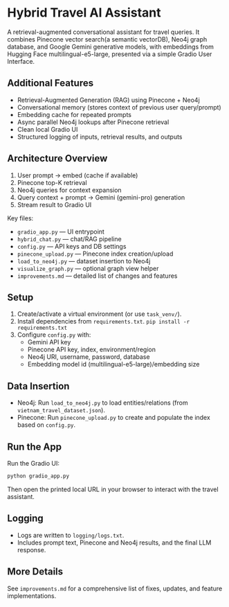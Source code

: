 # Hybrid Travel AI Assistant

A retrieval-augmented conversational assistant for travel queries. It combines Pinecone vector search(a semantic vectorDB), Neo4j graph database, and Google Gemini generative models, with embeddings from Hugging Face multilingual-e5-large, presented via a simple Gradio User Interface.

## Additional Features
- Retrieval-Augmented Generation (RAG) using Pinecone + Neo4j
- Conversational memory (stores context of previous user query/prompt)
- Embedding cache for repeated prompts
- Async parallel Neo4j lookups after Pinecone retrieval
- Clean local Gradio UI
- Structured logging of inputs, retrieval results, and outputs

## Architecture Overview
1) User prompt → embed (cache if available)
2) Pinecone top-K retrieval
3) Neo4j queries for context expansion
4) Query context + prompt → Gemini (gemini-pro) generation
5) Stream result to Gradio UI

Key files:
- `gradio_app.py` — UI entrypoint
- `hybrid_chat.py` — chat/RAG pipeline
- `config.py` — API keys and DB settings
- `pinecone_upload.py` — Pinecone index creation/upload
- `load_to_neo4j.py` — dataset insertion to Neo4j
- `visualize_graph.py` — optional graph view helper
- `improvements.md` — detailed list of changes and features

## Setup
1) Create/activate a virtual environment (or use `task_venv/`).
2) Install dependencies from `requirements.txt`.
    ```pip install -r requirements.txt```
3) Configure `config.py` with:
   - Gemini API key
   - Pinecone API key, index, environment/region
   - Neo4j URI, username, password, database
   - Embedding model id (multilingual-e5-large)/embedding size

## Data Insertion
- Neo4j: Run `load_to_neo4j.py` to load entities/relations (from `vietnam_travel_dataset.json`). 
- Pinecone: Run `pinecone_upload.py` to create and populate the index based on `config.py`.

## Run the App
Run the Gradio UI:

```bash
python gradio_app.py
```

Then open the printed local URL in your browser to interact with the travel assistant.

## Logging
- Logs are written to `logging/logs.txt`.
- Includes prompt text, Pinecone and Neo4j results, and the final LLM response.

## More Details
See `improvements.md` for a comprehensive list of fixes, updates, and feature implementations.
